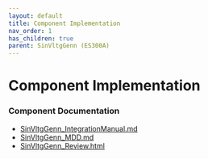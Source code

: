 ```yaml
---
layout: default
title: Component Implementation
nav_order: 1
has_children: true
parent: SinVltgGenn (ES300A)
---
```

# Component Implementation
### Component Documentation

- [SinVltgGenn_IntegrationManual.md](doc/SinVltgGenn_IntegrationManual.md)
- [SinVltgGenn_MDD.md](doc/SinVltgGenn_MDD.md)
- [SinVltgGenn_Review.html](doc/SinVltgGenn_Review.html)

